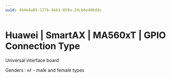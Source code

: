 ```yaml
---
uuid: 4b4e4a05-177b-4eb1-859a-2dcb6e40bddc
---
```

# Huawei | SmartAX | MA560xT | GPIO Connection Type

Universal interface board

Genders
: `mf` - male and female types
